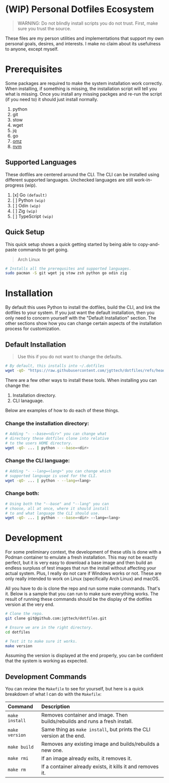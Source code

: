# (WIP) Personal Dotfiles Ecosystem

> WARNING: Do not blindly install scripts you do not trust. First, make sure you trust the source.

These files are my person utilities and implementations that support my own personal goals, desires, and interests. I make no claim about its usefulness to anyone, except myself.

# Prerequisites

Some packages are required to make the system installation work correctly. When installing, if something is missing, the installation script will tell you what is missing. Once you install any missing packges and re-run the script (if you need to) it should just install normally.

1. python
2. git
3. stow
4. wget
5. jq
6. go
7. [omz](https://ohmyz.sh/)
8. [nvm](https://github.com/nvm-sh/nvm)

## Supported Languages

These dotfiles are centered around the CLI. The CLI can be installed using different supported languages. Unchecked languages are still work-in-progress (wip).

1. [x] Go `(default)`
2. [ ] Python `(wip)`
3. [ ] Odin `(wip)`
4. [ ] Zig `(wip)`
5. [ ] TypeScript `(wip)`

## Quick Setup

This quick setup shows a quick getting started by being able to copy-and-paste commands to get going.

> Arch Linux

```bash
# Installs all the prerequsites and supported languages.
sudo pacman -S git wget jq stow zsh python go odin zig
```

# Installation

By default this uses Python to install the dotfiles, build the CLI, and link the dotfiles to your system. If you just want the default installation, then you only need to concern yourself with the "Default Installation" section. The other sections show how you can change certain aspects of the installation process for customization.

## Default Installation

> Use this if you do not want to change the defaults.

```bash
# By default, this installs into ~/.dotfiles
wget -qO- "https://raw.githubusercontent.com/jgttech/dotfiles/refs/heads/main/bin/install" | python
```

There are a few other ways to install these tools. When installing you can change the:

1. Installation directory.
2. CLI lanaguage.

Below are examples of how to do each of these things.

### Change the installation directory:

```bash
# Adding "- --base=<dir>" you can change what
# directory these dotfiles clone into relative
# to the users HOME directory.
wget -qO- ... | python - --base=<dir>
```

### Change the CLI language:

```bash
# Adding "- --lang=<lang>" you can change which
# supported language is used for the CLI.
wget -qO- ... | python - --lang=<lang>
```

### Change both:

```bash
# Using both the "--base" and "--lang" you can
# choose, all at once, where it should install
# to and what language the CLI should use.
wget -qO- ... | python - --base=<dir> --lang=<lang>
```

# Development

For some preliminary context, the development of these utils is done with a Podman container to emulate a fresh installation. This may not be exactly perfect, but it is very easy to download a base image and then build an endless surpluss of test images that run the install without affecting your actual system. Plus, I really do not care if Windows works or not. These are only really intended to work on Linux (specifically Arch Linux) and macOS.

All you have to do is clone the repo and run some make commands. That's it. Below is a sample that you can run to make sure everything works. The result of running these commands should be the display of the dotfiles version at the very end.

```bash
# Clone the repo.
git clone git@github.com:jgttech/dotfiles.git

# Ensure we are in the right directory.
cd dotfiles

# Test it to make sure it works.
make version
```

Assuming the version is displayed at the end properly, you can be confident that the system is working as expected.

## Development Commands

You can review the `Makefile` to see for yourself, but here is a quick breakdown of what I can do with the `Makefile`:

| Command | Description |
|:-|:-|
| `make install` | Removes container and image. Then builds/rebuilds and runs a fresh install. |
| `make version` | Same thing as `make install`, but prints the CLI version at the end. |
| `make build` | Removes any existing image and builds/rebuilds a new one. |
| `make rmi` | If an image already exits, it removes it. |
| `make rm` | If a container already exists, it kills it and removes it. |
